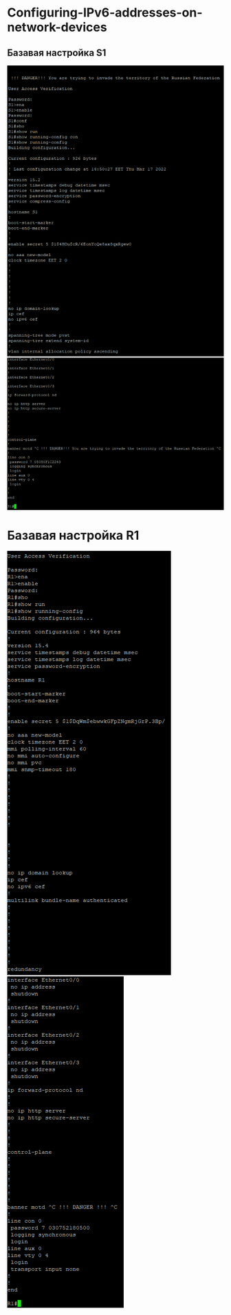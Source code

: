 # Configuring-IPv6-addresses-on-network-devices
## Базавая настройка S1
![](https://github.com/iGORnetwork/Configuring-IPv6-addresses-on-network-devices/blob/main/image/Screenshot_1.png)
![](https://github.com/iGORnetwork/Configuring-IPv6-addresses-on-network-devices/blob/main/image/Screenshot_2.png)
# Базавая настройка R1
![](https://github.com/iGORnetwork/Configuring-IPv6-addresses-on-network-devices/blob/main/image/Screenshot_3.png)
![](https://github.com/iGORnetwork/Configuring-IPv6-addresses-on-network-devices/blob/main/image/Screenshot_4.png)
